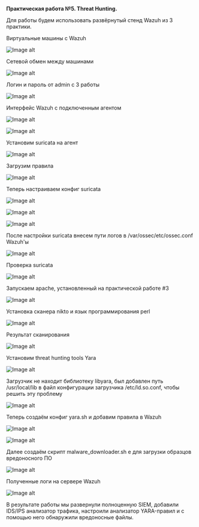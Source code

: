 **Практическая работа №5. Threat Hunting.**

Для работы будем использовать развёрнутый стенд Wazuh из 3 практики.

Виртуальные машины с Wazuh

![Image alt](https://github.com/V0vochka/SSSL/blob/main/praktika5/images/1.png)

Сетевой обмен между машинами

![Image alt](https://github.com/V0vochka/SSSL/blob/main/praktika5/images/2.png)

Логин и пароль от admin с 3 работы

![Image alt](https://github.com/V0vochka/SSSL/blob/main/praktika5/images/3.png)

Интерфейс Wazuh c подключенным агентом

![Image alt](https://github.com/V0vochka/SSSL/blob/main/praktika5/images/5.png)

![Image alt](https://github.com/V0vochka/SSSL/blob/main/praktika5/images/4.png)

Установим suricata на агент 

![Image alt](https://github.com/V0vochka/SSSL/blob/main/praktika5/images/6.png)

Загрузим правила

![Image alt](https://github.com/V0vochka/SSSL/blob/main/praktika5/images/7.png)

Теперь настраиваем конфиг suricata

![Image alt](https://github.com/V0vochka/SSSL/blob/main/praktika5/images/8.png)

![Image alt](https://github.com/V0vochka/SSSL/blob/main/praktika5/images/9.png)

![Image alt](https://github.com/V0vochka/SSSL/blob/main/praktika5/images/10.png)

После настройки suricata внесем пути логов в /var/ossec/etc/ossec.conf Wazuh'ы

![Image alt](https://github.com/V0vochka/SSSL/blob/main/praktika5/images/11.png)

Проверка suricata

![Image alt](https://github.com/V0vochka/SSSL/blob/main/praktika5/images/12.png)

Запускаем apache, установленный на практической работе #3

![Image alt](https://github.com/V0vochka/SSSL/blob/main/praktika5/images/13.png)

Установка сканера nikto и язык программирования perl

![Image alt](https://github.com/V0vochka/SSSL/blob/main/praktika5/images/14.png)

Результат сканирования 

![Image alt](https://github.com/V0vochka/SSSL/blob/main/praktika5/images/15.png)

Установим threat hunting tools Yara

![Image alt](https://github.com/V0vochka/SSSL/blob/main/praktika5/images/16.png)

Загрузчик не находит библиотеку libyara, был добавлен путь /usr/local/lib в файл конфигурации загрузчика /etc/ld.so.conf, чтобы решить эту проблему

![Image alt](https://github.com/V0vochka/SSSL/blob/main/praktika5/images/17.png)

Теперь создаём конфиг yara.sh и добавим правила в Wazuh

![Image alt](https://github.com/V0vochka/SSSL/blob/main/praktika5/images/18.png)

![Image alt](https://github.com/V0vochka/SSSL/blob/main/praktika5/images/19.png)

Далее создаём скрипт malware_downloader.sh е для загрузки образцов вредоносного ПО

![Image alt](https://github.com/V0vochka/SSSL/blob/main/praktika5/images/20.png)

Полученные логи на сервере Wazuh

![Image alt](https://github.com/V0vochka/SSSL/blob/main/praktika5/images/21.png)

В результате работы мы развернули полноценную SIEM, добавили IDS/IPS анализатор трафика,  настроили анализатор YARA-правил и с помощью него обнаружили вредоносные файлы.
